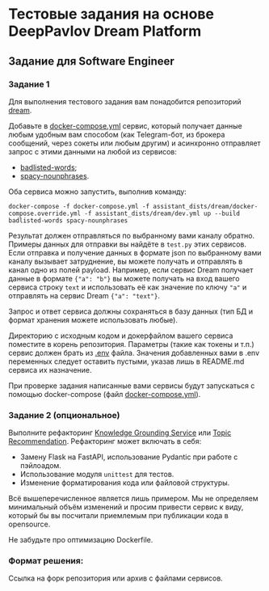 #  Тестовые задания на основе DeepPavlov Dream Platform

## Задание для Software Engineer 

### Задание 1

Для выполнения тестового задания вам понадобится репозиторий [dream](https://github.com/deeppavlovteam/dream). 

Добавьте в [docker-compose.yml](https://github.com/deeppavlovteam/dream/blob/dev/docker-compose.yml) сервис, который получает данные любым удобным вам способом (как Telegram-бот, из брокера сообщений, через сокеты или любым другим) и асинхронно отправляет запрос с этими данными на любой из сервисов:

- [badlisted-words](https://github.com/deeppavlovteam/dream/tree/main/annotators/BadlistedWordsDetector);
- [spacy-nounphrases](https://github.com/deeppavlovteam/dream/tree/main/annotators/spacy_annotator).

Оба сервиса можно запустить, выполнив команду:

```commandline
docker-compose -f docker-compose.yml -f assistant_dists/dream/docker-compose.override.yml -f assistant_dists/dream/dev.yml up --build badlisted-words spacy-nounphrases
```

Результат должен отправляться по выбранному вами каналу обратно. Примеры данных для отправки вы найдёте в `test.py` этих сервисов. Если отправка и получение данных в формате json по выбранному вами каналу вызывает затруднение, вы можете получать и отправлять в канал одно из полей payload. Например, если сервис Dream получает данные в формате `{"a": "b"}` вы можете получать на вход вашего сервиса строку `text` и использовать её как значение по ключу `"a"` и отправлять на сервис Dream `{"a": "text"}`.

Запрос и ответ сервиса должны сохраняться в базу данных (тип БД и формат хранения можете использовать любые).

Директорию с исходным кодом и докерфайлом вашего сервиса поместите в корень репозитория. Параметры (такие как токены и т.п.) сервис должен брать из [.env](https://github.com/deeppavlovteam/dream/blob/dev/.env) файла. Значения добавленных вами в .env переменных следует оставить пустыми, указав лишь в README.md сервиса их назначение.

При проверке задания написанные вами сервисы будут запускаться с помощью docker-compose (файл [docker-compose.yml](https://github.com/deeppavlovteam/dream/blob/dev/docker-compose.yml)).

### Задание 2 (опциональное)

Выполните рефакторинг [Knowledge Grounding Service](https://github.com/deeppavlovteam/dream/tree/dev/services/knowledge_grounding) или [Topic Recommendation](https://github.com/deeppavlovteam/dream/tree/dev/annotators/topic_recommendation). Рефакторинг может включать в себя:

- Замену Flask на FastAPI, использование Pydantic при работе с пэйлоадом.
- Использование модуля `unittest` для тестов.
- Изменение форматирования кода или файловой структуры.

Всё вышеперечисленное является лишь примером. Мы не определяем минимальный объём изменений и просим привести сервис к виду, который бы вы посчитали приемлемым при публикации кода в opensource.

Не забудьте про оптимизацию Dockerfile.

### Формат решения:

Ссылка на форк репозитория или архив с файлами сервисов.
